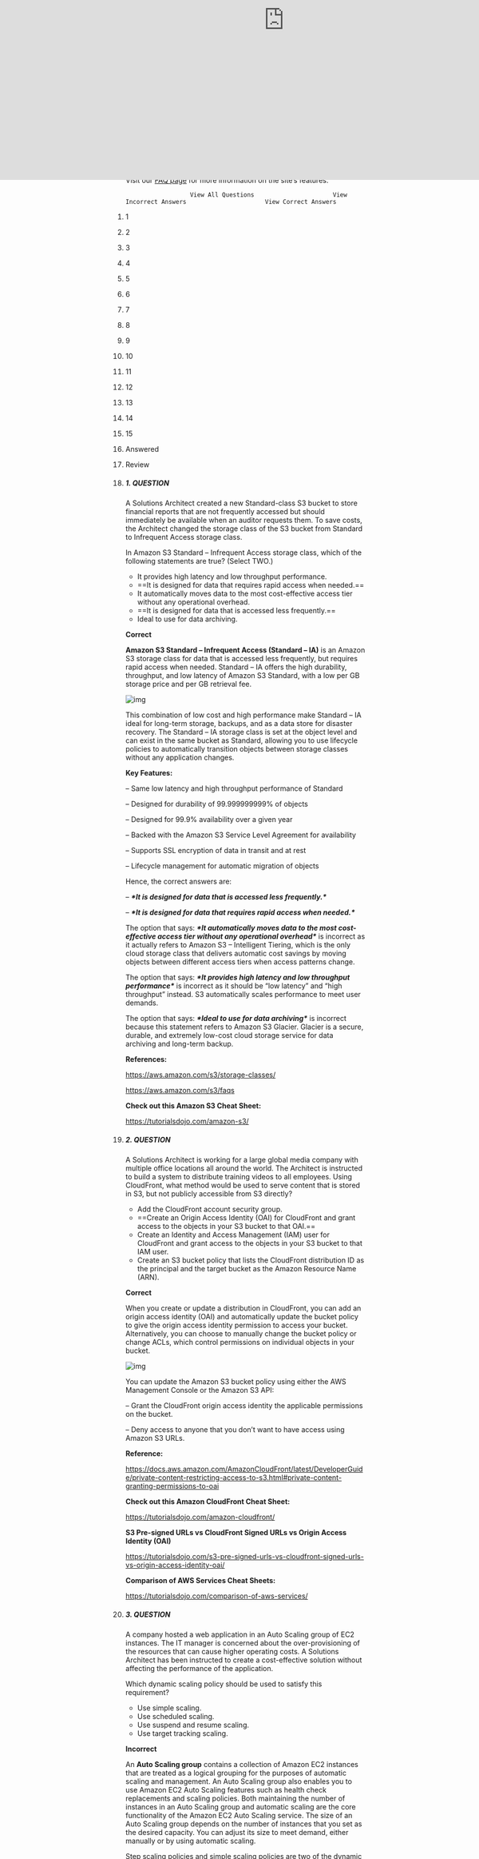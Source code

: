 QUIZ 1 OF 2

# FREE AWS Certified Solutions Architect Associate Practice Exam (Timed Mode)

5 of 15 questions answered correctly

YOUR TIME:00:07:51

You have reached 5 of 15 point(s), (33.33%)

#### Categories

1. CSAA – Design Cost-Optimized Architectures33.33%
2. CSAA – Design High-Performing Architectures40%
3. CSAA – Design Resilient Architectures25%
4. CSAA – Design Secure Applications and Architectures33.33%

- Sorry, you failed the test. Carefully read our detailed explanations including the references and [cheat sheets](https://tutorialsdojo.com/links-to-all-aws-cheat-sheets/) then try again. ![🙂](https://s.w.org/images/core/emoji/13.0.1/svg/1f642.svg) 

  To further increase your chances of passing the exam, we highly recommend that you enroll in the **premium version** of this course – our [AWS Certified Solutions Architect Associate Practice Exams](https://portal.tutorialsdojo.com/courses/aws-certified-solutions-architect-associate-practice-exams/).

  To view your record of all previous attempts:

  ![img](https://w7e4q5w4.stackpathcdn.com/wp-content/uploads/2020/10/tutorialsdojo-view-results.gif)

  Visit our [FAQ page](https://portal.tutorialsdojo.com/faqs/) for more information on the site’s features.

 						View All Questions 						View Incorrect Answers 						View Correct Answers 					

1. 1
2. 2
3. 3
4. 4
5. 5
6. 6
7. 7
8. 8
9. 9
10. 10
11. 11
12. 12
13. 13
14. 14
15. 15

1.  Answered
2.  Review

1. ##### 1. QUESTION

   A Solutions Architect created a new Standard-class S3 bucket to store financial reports that are not frequently accessed but should immediately be available when an auditor requests them. To save costs, the Architect changed the storage class of the S3 bucket from Standard to Infrequent Access storage class.

   In Amazon S3 Standard – Infrequent Access storage class, which of the following statements are true? (Select TWO.)

   

   - It provides high latency and low throughput performance.
   - ==It is designed for data that requires rapid access when needed.==
   - It automatically moves data to the most cost-effective access tier without any operational overhead.
   - ==It is designed for data that is accessed less frequently.==
   - Ideal to use for data archiving.

   

   **Correct**

   

   **Amazon S3 Standard – Infrequent Access (Standard – IA)** is an Amazon S3 storage class for data that is accessed less frequently, but requires rapid access when needed. Standard – IA offers the high durability, throughput, and low latency of Amazon S3 Standard, with a low per GB storage price and per GB retrieval fee.

   ![img](https://k2y3h8q6.stackpathcdn.com/wp-content/uploads/2019/01/S3-1024x585.jpg)

   This combination of low cost and high performance make Standard – IA ideal for long-term storage, backups, and as a data store for disaster recovery. The Standard – IA storage class is set at the object level and can exist in the same bucket as Standard, allowing you to use lifecycle policies to automatically transition objects between storage classes without any application changes.

   **Key Features:**

   – Same low latency and high throughput performance of Standard

   – Designed for durability of 99.999999999% of objects

   – Designed for 99.9% availability over a given year

   – Backed with the Amazon S3 Service Level Agreement for availability

   – Supports SSL encryption of data in transit and at rest

   – Lifecycle management for automatic migration of objects

   Hence, the correct answers are:

   – ***\*It is designed for data that is accessed less frequently.\****

   – ***\*It is designed for data that requires rapid access when needed.\****

   The option that says: ***\*It automatically moves data to the most cost-effective access tier without any operational overhead\**** is incorrect as it actually refers to Amazon S3 – Intelligent Tiering, which is the only cloud storage class that delivers automatic cost savings by moving objects between different access tiers when access patterns change.

   The option that says: ***\*It provides high latency and low throughput performance\**** is incorrect as it should be “low latency” and “high throughput” instead. S3 automatically scales performance to meet user demands.

   The option that says: ***\*Ideal to use for data archiving\**** is incorrect because this statement refers to Amazon S3 Glacier. Glacier is a secure, durable, and extremely low-cost cloud storage service for data archiving and long-term backup.

    

   **References:**

   https://aws.amazon.com/s3/storage-classes/

   https://aws.amazon.com/s3/faqs

    

   **Check out this Amazon S3 Cheat Sheet:**

   https://tutorialsdojo.com/amazon-s3/

   

   

2. ##### 2. QUESTION

   A Solutions Architect is working for a large global media company with multiple office locations all around the world. The Architect is instructed to build a system to distribute training videos to all employees. Using CloudFront, what method would be used to serve content that is stored in S3, but not publicly accessible from S3 directly?

   

   - Add the CloudFront account security group.
   - ==Create an Origin Access Identity (OAI) for CloudFront and grant access to the objects in your S3 bucket to that OAI.==
   - Create an Identity and Access Management (IAM) user for CloudFront and grant access to the objects in your S3 bucket to that IAM user.
   - Create an S3 bucket policy that lists the CloudFront distribution ID as the principal and the target bucket as the Amazon Resource Name (ARN).

   

   **Correct**

   

   When you create or update a distribution in CloudFront, you can add an origin access identity (OAI) and automatically update the bucket policy to give the origin access identity permission to access your bucket. Alternatively, you can choose to manually change the bucket policy or change ACLs, which control permissions on individual objects in your bucket.

   ![img](https://d2908q01vomqb2.cloudfront.net/5b384ce32d8cdef02bc3a139d4cac0a22bb029e8/2018/06/27/4-v-2.png)

   You can update the Amazon S3 bucket policy using either the AWS Management Console or the Amazon S3 API:

   – Grant the CloudFront origin access identity the applicable permissions on the bucket.

   – Deny access to anyone that you don’t want to have access using Amazon S3 URLs.

   **Reference:**

   https://docs.aws.amazon.com/AmazonCloudFront/latest/DeveloperGuide/private-content-restricting-access-to-s3.html#private-content-granting-permissions-to-oai

   **Check out this Amazon CloudFront Cheat Sheet:**

   https://tutorialsdojo.com/amazon-cloudfront/

   **S3 Pre-signed URLs vs CloudFront Signed URLs vs Origin Access Identity (OAI)**

   https://tutorialsdojo.com/s3-pre-signed-urls-vs-cloudfront-signed-urls-vs-origin-access-identity-oai/

   **Comparison of AWS Services Cheat Sheets:**

   https://tutorialsdojo.com/comparison-of-aws-services/

3. ##### 3. QUESTION

   A company hosted a web application in an Auto Scaling group of EC2 instances. The IT manager is concerned about the over-provisioning of the resources that can cause higher operating costs. A Solutions Architect has been instructed to create a cost-effective solution without affecting the performance of the application.

   Which dynamic scaling policy should be used to satisfy this requirement?

   

   - Use simple scaling.
   - Use scheduled scaling.
   - Use suspend and resume scaling.
   - Use target tracking scaling.

   

   **Incorrect**

   

   An **Auto Scaling group** contains a collection of Amazon EC2 instances that are treated as a logical grouping for the purposes of automatic scaling and management. An Auto Scaling group also enables you to use Amazon EC2 Auto Scaling features such as health check replacements and scaling policies. Both maintaining the number of instances in an Auto Scaling group and automatic scaling are the core functionality of the Amazon EC2 Auto Scaling service. The size of an Auto Scaling group depends on the number of instances that you set as the desired capacity. You can adjust its size to meet demand, either manually or by using automatic scaling.

   Step scaling policies and simple scaling policies are two of the dynamic scaling options available for you to use. Both require you to create CloudWatch alarms for the scaling policies. Both require you to specify the high and low thresholds for the alarms. Both require you to define whether to add or remove instances, and how many, or set the group to an exact size. The main difference between the policy types is the step adjustments that you get with step scaling policies. When step adjustments are applied, and they increase or decrease the current capacity of your Auto Scaling group, the adjustments vary based on the size of the alarm breach.

   ![img](https://docs.aws.amazon.com/autoscaling/ec2/userguide/images/as-basic-diagram.png)

   The primary issue with simple scaling is that after a scaling activity is started, the policy must wait for the scaling activity or health check replacement to complete and the cooldown period to expire before responding to additional alarms. Cooldown periods help to prevent the initiation of additional scaling activities before the effects of previous activities are visible.

   With a target tracking scaling policy, you can increase or decrease the current capacity of the group based on a target value for a specific metric. This policy will help resolve the over-provisioning of your resources. The scaling policy adds or removes capacity as required to keep the metric at, or close to, the specified target value. In addition to keeping the metric close to the target value, a target tracking scaling policy also adjusts to changes in the metric due to a changing load pattern.

   Hence, the correct answer is: ***\*Use target tracking scaling.\****

   The option that says: ***\*Use simple scaling\**** is incorrect because you need to wait for the cooldown period to complete before initiating additional scaling activities. Target tracking or step scaling policies can trigger a scaling activity immediately without waiting for the cooldown period to expire.

   The option that says: ***\*Use scheduled scaling\**** is incorrect because this policy is mainly used for predictable traffic patterns. You need to use the target tracking scaling policy to optimize the cost of your infrastructure without affecting the performance.

   The option that says: ***\*Use suspend and resume scaling\**** is incorrect because this type is used to temporarily pause scaling activities triggered by your scaling policies and scheduled actions.

    

   **References:**

   https://docs.aws.amazon.com/autoscaling/ec2/userguide/as-scaling-target-tracking.html

   https://docs.aws.amazon.com/autoscaling/ec2/userguide/AutoScalingGroup.html

    

   **Check out this AWS Auto Scaling Cheat Sheet:**

   https://tutorialsdojo.com/aws-auto-scaling/

   

4. ##### 4. QUESTION

   A company needs to design an online analytics application that uses Redshift Cluster for its data warehouse. Which of the following services allows them to monitor all API calls in Redshift instance and can also provide secured data for auditing and compliance purposes?

   

   - Amazon Redshift Spectrum
   - AWS X-Ray
   - Amazon CloudWatch
   - AWS CloudTrail

   

   **Incorrect**

   

   **AWS CloudTrail** is a service that enables governance, compliance, operational auditing, and risk auditing of your AWS account. With CloudTrail, you can log, continuously monitor, and retain account activity related to actions across your AWS infrastructure. By default, CloudTrail is enabled on your AWS account when you create it. When activity occurs in your AWS account, that activity is recorded in a CloudTrail event. You can easily view recent events in the CloudTrail console by going to Event history.

   ![img](https://media.amazonwebservices.com/blog/2014/cloudtrail_revised_flow_2.png)

   CloudTrail provides event history of your AWS account activity, including actions taken through the AWS Management Console, AWS SDKs, command line tools, API calls, and other AWS services. This event history simplifies security analysis, resource change tracking, and troubleshooting.

   Hence, the correct answer is: ***\*AWS CloudTrail.\****

   ***\*Amazon CloudWatch\**** is incorrect. Although this is also a monitoring service, it cannot track the API calls to your AWS resources.

   ***\*AWS X-Ray\**** is incorrect because this is not a suitable service to use to track each API call to your AWS resources. It just helps you debug and analyze your microservices applications with request tracing so you can find the root cause of issues and performance.

   ***\*Amazon Redshift Spectrum\**** is incorrect because this is not a monitoring service but rather a feature of Amazon Redshift that enables you to query and analyze all of your data in Amazon S3 using the open data formats you already use, with no data loading or transformations needed.

    

   **References:**

   https://aws.amazon.com/cloudtrail/

   https://docs.aws.amazon.com/awscloudtrail/latest/userguide/cloudtrail-user-guide.html

    

   **Check out this AWS CloudTrail Cheat Sheet:**

   https://tutorialsdojo.com/aws-cloudtrail/

   

   

5. ##### 5. QUESTION

   The media company that you are working for has a video transcoding application running on Amazon EC2. Each EC2 instance polls a queue to find out which video should be transcoded, and then runs a transcoding process. If this process is interrupted, the video will be transcoded by another instance based on the queuing system. This application has a large backlog of videos which need to be transcoded. Your manager would like to reduce this backlog by adding more EC2 instances, however, these instances are only needed until the backlog is reduced.

   In this scenario, which type of Amazon EC2 instance is the most cost-effective type to use?

   

   - On-demand instances
   - Reserved instances
   - Spot instances
   - Dedicated instances

   

   **Incorrect**

   

   You require an instance that will be used not as a primary server but as a spare compute resource to augment the transcoding process of your application. These instances should also be terminated once the backlog has been significantly reduced. In addition, the scenario mentions that if the current process is interrupted, the video can be transcoded by another instance based on the queuing system. This means that the application can gracefully handle an unexpected termination of an EC2 instance, like in the event of a Spot instance termination when the Spot price is greater than your set maximum price. Hence, an Amazon EC2 Spot instance is the best and cost-effective option for this scenario.

   ![img](https://docs.aws.amazon.com/AWSEC2/latest/UserGuide/images/spot_lifecycle.png)

   Amazon EC2 Spot instances are **spare** compute capacity in the AWS cloud available to you at steep discounts compared to On-Demand prices. EC2 Spot enables you to optimize your costs on the AWS cloud and scale your application’s throughput up to 10X for the same budget. By simply selecting Spot when launching EC2 instances, you can save up-to 90% on On-Demand prices. The only difference between On-Demand instances and Spot Instances is that Spot instances can be interrupted by EC2 with two minutes of notification when the EC2 needs the capacity back.

   You can specify whether Amazon EC2 should hibernate, stop, or terminate Spot Instances when they are interrupted. You can choose the interruption behavior that meets your needs.

   Take note that there is no *“bid price”* anymore for Spot EC2 instances **since March 2018**. You simply have to set your **maximum price** instead.

   ***\*Reserved instances\**** and ***\*Dedicated instances\**** are incorrect as both do not act as spare compute capacity.

   ***\*On-demand instances\**** is a valid option but a Spot instance is much cheaper than On-Demand.

    

   **References:** 

   https://docs.aws.amazon.com/AWSEC2/latest/UserGuide/spot-interruptions.html

   http://docs.aws.amazon.com/AWSEC2/latest/UserGuide/how-spot-instances-work.html

   https://aws.amazon.com/blogs/compute/new-amazon-ec2-spot-pricing

    

   **Check out this Amazon EC2 Cheat Sheet:**

   https://tutorialsdojo.com/amazon-elastic-compute-cloud-amazon-ec2/

   

   

6. ##### 6. QUESTION

   A financial application is composed of an Auto Scaling group of EC2 instances, an Application Load Balancer, and a MySQL RDS instance in a Multi-AZ Deployments configuration. To protect the confidential data of your customers, you have to ensure that your RDS database can only be accessed using the profile credentials specific to your EC2 instances via an authentication token.

   As the Solutions Architect of the company, which of the following should you do to meet the above requirement?

   

   - Use a combination of IAM and STS to restrict access to your RDS instance via a temporary token.
   - Enable the IAM DB Authentication.
   - Create an IAM Role and assign it to your EC2 instances which will grant exclusive access to your RDS instance.
   - Configure SSL in your application to encrypt the database connection to RDS.

   

   **Incorrect**

   

   You can authenticate to your DB instance using AWS Identity and Access Management (IAM) database authentication. IAM database authentication works with MySQL and PostgreSQL. With this authentication method, you don’t need to use a password when you connect to a DB instance. Instead, you use an authentication token.

   An **authentication token** is a unique string of characters that Amazon RDS generates on request. Authentication tokens are generated using AWS Signature Version 4. Each token has a lifetime of 15 minutes. You don’t need to store user credentials in the database, because authentication is managed externally using IAM. You can also still use standard database authentication.

   ![img](https://udemy-images.s3.amazonaws.com/redactor/raw/2019-01-13_07-04-06-a2157247b0fa129795001208504fcb51.png)

   IAM database authentication provides the following benefits:

   1. Network traffic to and from the database is encrypted using Secure Sockets Layer (SSL).
   2. You can use IAM to centrally manage access to your database resources, instead of managing access individually on each DB instance.
   3. For applications running on Amazon EC2, you can use profile credentials specific to your EC2 instance to access your database instead of a password, for greater security

   Hence, ***\*enabling IAM DB Authentication\**** is the correct answer based on the above reference.

   ***\*Configuring SSL in your application to encrypt the database connection to RDS\**** is incorrect because an SSL connection is not using an authentication token from IAM. Although configuring SSL to your application can improve the security of your data in flight, it is still not a suitable option to use in this scenario.

   ***\*Creating an IAM Role and assigning it to your EC2 instances which will grant exclusive access to your RDS instance\**** is incorrect because although you can create and assign an IAM Role to your EC2 instances, you still need to configure your RDS to use IAM DB Authentication.

   ***\*Using a combination of IAM and STS to restrict access to your RDS instance via a temporary token\**** is incorrect because you have to use IAM DB Authentication for this scenario, and not a combination of an IAM and STS. Although STS is used to send temporary tokens for authentication, this is not a compatible use case for RDS.

    

   **Reference:**

   https://docs.aws.amazon.com/AmazonRDS/latest/UserGuide/UsingWithRDS.IAMDBAuth.html

    

   **Check out this Amazon RDS cheat sheet:**

   https://tutorialsdojo.com/amazon-relational-database-service-amazon-rds/

   

   

7. ##### 7. QUESTION

   A company plans to implement a hybrid architecture. They need to create a dedicated connection from their Amazon Virtual Private Cloud (VPC) to their on-premises network. The connection must provide high bandwidth throughput and a more consistent network experience than Internet-based solutions.

   Which of the following can be used to create a private connection between the VPC and the company’s on-premises network?

   

   - AWS Site-to-Site VPN
   - Transit Gateway with equal-cost multipath routing (ECMP)
   - Transit VPC
   - AWS Direct Connect

   

   **Correct**

   

   **AWS Direct Connect** links your internal network to an AWS Direct Connect location over a standard Ethernet fiber-optic cable. One end of the cable is connected to your router, the other to an AWS Direct Connect router.

   ![img](https://media.tutorialsdojo.com/aws-direct-connect-tutorialsdojo-saa-c02-aws.png)

   With this connection, you can create virtual interfaces directly to public AWS services (for example, to Amazon S3) or to Amazon VPC, bypassing internet service providers in your network path. An AWS Direct Connect location provides access to AWS in the region with which it is associated. You can use a single connection in a public Region or AWS GovCloud (US) to access public AWS services in all other public Regions

   Hence, the correct answer is: ***\*AWS Direct Connect.\****

   The option that says: ***\*Transit VPC\**** is incorrect because this in itself is not enough to integrate your on-premises network to your VPC. You have to either use a VPN or a Direct Connect connection. A transit VPC is primarily used to connect multiple VPCs and remote networks in order to create a global network transit center and not for establishing a dedicated connection to your on-premises network.

   The option that says: ***\*Transit Gateway with equal-cost multipath routing (ECMP)\**** is incorrect because a transit gateway is commonly used to connect multiple VPCs and on-premises networks through a central hub. Just like transit VPC, a transit gateway is not capable of establishing a direct and dedicated connection to your on-premises network.

   The option that says: ***\*AWS Site-to-Site VPN\**** is incorrect because this type of connection traverses the public Internet. Moreover, it doesn’t provide a high bandwidth throughput and a more consistent network experience than Internet-based solutions.

    

   **References:** 

   https://aws.amazon.com/premiumsupport/knowledge-center/connect-vpc/

   https://docs.aws.amazon.com/directconnect/latest/UserGuide/Welcome.html

    

   **Check out this AWS Direct Connect Cheat Sheet:**

   https://tutorialsdojo.com/aws-direct-connect/

    

   **S3 Transfer Acceleration vs Direct Connect vs VPN vs Snowball vs Snowmobile:**

   https://tutorialsdojo.com/s3-transfer-acceleration-vs-direct-connect-vs-vpn-vs-snowball-vs-snowmobile/

    

   **Comparison of AWS Services Cheat Sheets:**

   https://tutorialsdojo.com/comparison-of-aws-services/

   

   

8. ##### 8. QUESTION

   There was an incident in your production environment where the user data stored in the S3 bucket has been accidentally deleted by one of the Junior DevOps Engineers. The issue was escalated to your manager and after a few days, you were instructed to improve the security and protection of your AWS resources.

   What combination of the following options will protect the S3 objects in your bucket from both accidental deletion and overwriting? (Select TWO.)

   

   - Enable Versioning
   - Provide access to S3 data strictly through pre-signed URL only
   - Enable Multi-Factor Authentication Delete
   - Enable Amazon S3 Intelligent-Tiering
   - Disallow S3 Delete using an IAM bucket policy

   

   **Correct**

   

   By using Versioning and enabling MFA (Multi-Factor Authentication) Delete, you can secure and recover your S3 objects from accidental deletion or overwrite.

   Versioning is a means of keeping multiple variants of an object in the same bucket. Versioning-enabled buckets enable you to recover objects from accidental deletion or overwrite. You can use versioning to preserve, retrieve, and restore every version of every object stored in your Amazon S3 bucket. With versioning, you can easily recover from both unintended user actions and application failures.

   You can also optionally add another layer of security by configuring a bucket to enable MFA (Multi-Factor Authentication) Delete, which requires additional authentication for either of the following operations:

   – Change the versioning state of your bucket

   – Permanently delete an object version

   MFA Delete requires two forms of authentication together:

   – Your security credentials

   – The concatenation of a valid serial number, a space, and the six-digit code displayed on an approved authentication device

   ***\*Providing access to S3 data strictly through pre-signed URL only\**** is incorrect since a pre-signed URL gives access to the object identified in the URL. Pre-signed URLs are useful when customers perform an object upload to your S3 bucket, but does not help in preventing accidental deletes.

   ***\*Disallowing S3 Delete using an IAM bucket policy\**** is incorrect since you still want users to be able to delete objects in the bucket, and you just want to prevent accidental deletions. Disallowing S3 Delete using an IAM bucket policy will restrict all delete operations to your bucket.

   ***\*Enabling Amazon S3 Intelligent-Tiering\**** is incorrect since S3 intelligent tiering does not help in this situation.

    

   **Reference:** 

   https://docs.aws.amazon.com/AmazonS3/latest/dev/Versioning.html

    

   **Check out this Amazon S3 Cheat Sheet:**

   https://tutorialsdojo.com/amazon-s3/

   

   

9. ##### 9. QUESTION

   A company plans to set up a cloud infrastructure in AWS. In the planning, it was discussed that you need to deploy two EC2 instances that should continuously run for three years. The CPU utilization of the EC2 instances is also expected to be stable and predictable.

   Which is the most cost-efficient Amazon EC2 Pricing type that is most appropriate for this scenario?

   

   - Reserved Instances
   - On-Demand instances
   - Spot instances
   - Dedicated Hosts

   

   **Correct**

   

   **Reserved Instances** provide you with a significant discount (up to 75%) compared to On-Demand instance pricing. In addition, when Reserved Instances are assigned to a specific Availability Zone, they provide a capacity reservation, giving you additional confidence in your ability to launch instances when you need them.

   ![img](https://media.amazonwebservices.com/blog/2016/ri_purchase_with_zone_benefit_1.png)

   For applications that have steady state or predictable usage, Reserved Instances can provide significant savings compared to using On-Demand instances.

   Reserved Instances are recommended for:

   – Applications with steady state usage

   – Applications that may require reserved capacity

   – Customers that can commit to using EC2 over a 1 or 3 year term to reduce their total computing costs

    

   **References:** 

   https://aws.amazon.com/ec2/pricing/

   https://aws.amazon.com/ec2/pricing/reserved-instances/

    

   **Check out this Amazon EC2 Cheat Sheet:**

   https://tutorialsdojo.com/amazon-elastic-compute-cloud-amazon-ec2/

   

   

10. ##### 10. QUESTION

    One member of your DevOps team consulted you about a connectivity problem in one of your Amazon EC2 instances. The application architecture is initially set up with four EC2 instances, each with an EIP address that all belong to a public non-default subnet. You launched another instance to handle the increasing workload of your application. The EC2 instances also belong to the same security group. Everything works well as expected except for one of the EC2 instances which is not able to send nor receive traffic over the Internet.

    Which of the following is the MOST likely reason for this issue?

    

    - The EC2 instance does not have a public IP address associated with it.
    - The EC2 instance is running in an Availability Zone that is not connected to an Internet gateway.
    - The route table is not properly configured to allow traffic to and from the Internet through the Internet gateway.
    - The EC2 instance does not have a private IP address associated with it.

    

    **Incorrect**

    

    IP addresses enable resources in your VPC to communicate with each other, and with resources over the Internet. Amazon EC2 and Amazon VPC support the IPv4 and IPv6 addressing protocols.

    By default, Amazon EC2 and Amazon VPC use the IPv4 addressing protocol. When you create a VPC, you must assign it an IPv4 CIDR block (a range of private IPv4 addresses). Private IPv4 addresses are not reachable over the Internet. To connect to your instance over the Internet, or to enable communication between your instances and other AWS services that have public endpoints, you can assign a globally-unique public IPv4 address to your instance.

    You can optionally associate an IPv6 CIDR block with your VPC and subnets, and assign IPv6 addresses from that block to the resources in your VPC. IPv6 addresses are public and reachable over the Internet.

     

    ![img](https://docs.aws.amazon.com/vpc/latest/userguide/images/case-1.png)

     

    All subnets have a modifiable attribute that determines whether a network interface created in that subnet is assigned a public IPv4 address and, if applicable, an IPv6 address. This includes the primary network interface (eth0) that’s created for an instance when you launch an instance in that subnet. Regardless of the subnet attribute, you can still override this setting for a specific instance during launch.

    By default, nondefault subnets have the IPv4 public addressing attribute set to **`false`**, and default subnets have this attribute set to `true`. An exception is a nondefault subnet created by the Amazon EC2 launch instance wizard — the wizard sets the attribute to `true`. You can modify this attribute using the Amazon VPC console.

    In this scenario, there are 5 EC2 instances that belong to the same security group that should be able to connect to the Internet. The main route table is properly configured but there is a problem connecting to one instance. Since the other four instances are working fine, we can assume that the security group and the route table are correctly configured. One possible reason for this issue is that the problematic instance does not have a public or an EIP address.

    Take note as well that the four EC2 instances all belong to a public **non-default** subnet. Which means that a new EC2 instance will not have a public IP address by default since the since IPv4 public addressing attribute is initially set to `false.`

    Hence, the correct answer is the option that says: ***\*The EC2 instance does not have a public IP address associated with it.\****

    The option that says: ***\*The route table is not properly configured to allow traffic to and from the Internet through the Internet gateway\**** is incorrect because the other three instances, which are associated with the same route table and security group, do not have any issues.

    The option that says: ***\*The EC2 instance is running in an Availability Zone that is not connected to an Internet gateway\**** is incorrect because there is no relationship between the Availability Zone and the Internet Gateway (IGW) that may have caused the issue.

     

    **References:**

    http://docs.aws.amazon.com/AmazonVPC/latest/UserGuide/VPC_Scenario1.html

     https://docs.aws.amazon.com/vpc/latest/userguide/vpc-ip-addressing.html#vpc-ip-addressing-subnet

     

    **Check out this Amazon VPC Cheat Sheet:**

    https://tutorialsdojo.com/amazon-vpc/

    

    

11. ##### 11. QUESTION

    A startup is building IoT devices and monitoring applications. They are using IoT sensors to monitor the traffic in real-time by using an Amazon Kinesis Stream that is configured with default settings. It then sends the data to an Amazon S3 bucket every 3 days. When you checked the data in S3 on the 3rd day, only the data for the last day is present and no data is present from 2 days ago.

    Which of the following is the MOST likely cause of this issue?

    

    - Amazon S3 bucket has encountered a data loss.
    - The access of the Kinesis stream to the S3 bucket is insufficient.
    - Someone has manually deleted the record in Amazon S3.
    - By default, data records in Kinesis are only accessible for 24 hours from the time they are added to a stream.

    

    **Incorrect**

    

    By default, records of a stream in Amazon Kinesis are accessible for up to 24 hours from the time they are added to the stream. You can raise this limit to up to 7 days by enabling extended data retention.

    ![img](https://docs.aws.amazon.com/streams/latest/dev/images/architecture.png)

    Hence, the correct answer is: ***\*By default, data records in Kinesis are only accessible for 24 hours from the time they are added to a stream.\****

    The option that says: ***\*Amazon S3 bucket has encountered a data loss\**** is incorrect because Amazon S3 rarely experiences data loss. Amazon has an SLA for S3 that it commits to its customers. Amazon S3 Standard, S3 Standard–IA, S3 One Zone-IA, and S3 Glacier are all designed to provide 99.999999999% durability of objects over a given year. This durability level corresponds to an average annual expected loss of 0.000000001% of objects. Hence, Amazon S3 bucket data loss is highly unlikely.

    The option that says: ***\*Someone has manually deleted the record in Amazon S3\**** is incorrect because if someone has deleted the data, this should have been visible in CloudTrail. Also, deleting that much data manually shouldn’t have occurred in the first place if you have put in the appropriate security measures.

    The option that says: ***\*The access of the Kinesis stream to the S3 bucket is insufficient\**** is incorrect because having insufficient access is highly unlikely since you are able to access the bucket and view the contents of the previous day’s data collected by Kinesis.

     

    **Reference:** 

    https://aws.amazon.com/kinesis/data-streams/faqs/

    https://docs.aws.amazon.com/AmazonS3/latest/dev/DataDurability.html

     

    **Check out this Amazon Kinesis Cheat Sheet:**

    https://tutorialsdojo.com/amazon-kinesis/

    

    

12. ##### 12. QUESTION

    A Solutions Architect working for a startup is designing a High Performance Computing (HPC) application which is publicly accessible for their customers. The startup founders want to mitigate distributed denial-of-service (DDoS) attacks on their application.

    Which of the following options are not suitable to be implemented in this scenario? (Select TWO.)

    

    - Add multiple Elastic Fabric Adapters (EFA) to each EC2 instance to increase the network bandwidth.
    - Use an Application Load Balancer with Auto Scaling groups for your EC2 instances. Prevent direct Internet traffic to your Amazon RDS database by deploying it to a new private subnet.
    - Use Dedicated EC2 instances to ensure that each instance has the maximum performance possible.
    - Use AWS Shield and AWS WAF.
    - Use an Amazon CloudFront service for distributing both static and dynamic content.

    

    **Incorrect**

    

    Take note that the question asks about the viable mitigation techniques that are **NOT** suitable to prevent Distributed Denial of Service (DDoS) attack.

    A Denial of Service (DoS) attack is an attack that can make your website or application unavailable to end users. To achieve this, attackers use a variety of techniques that consume network or other resources, disrupting access for legitimate end users.

    To protect your system from DDoS attack, you can do the following:

    – Use an Amazon CloudFront service for distributing both static and dynamic content.

    – Use an Application Load Balancer with Auto Scaling groups for your EC2 instances. Prevent direct Internet traffic to your Amazon RDS database by deploying it to a new private subnet.

    – Set up alerts in Amazon CloudWatch to look for high **`Network In`** and CPU utilization metrics.

    Services that are available within AWS Regions, like Elastic Load Balancing and Amazon Elastic Compute Cloud (EC2), allow you to build Distributed Denial of Service resiliency and scale to handle unexpected volumes of traffic within a given region. Services that are available in AWS edge locations, like Amazon CloudFront, AWS WAF, Amazon Route53, and Amazon API Gateway, allow you to take advantage of a global network of edge locations that can provide your application with greater fault tolerance and increased scale for managing larger volumes of traffic.

    In addition, you can also use **AWS Shield** and **AWS WAF** to fortify your cloud network. AWS Shield is a managed DDoS protection service that is available in two tiers: Standard and Advanced. AWS Shield Standard applies always-on detection and inline mitigation techniques, such as deterministic packet filtering and priority-based traffic shaping, to minimize application downtime and latency.

    **AWS WAF** is a web application firewall that helps protect web applications from common web exploits that could affect application availability, compromise security, or consume excessive resources. You can use AWS WAF to define customizable web security rules that control which traffic accesses your web applications. If you use AWS Shield Advanced, you can use AWS WAF at no extra cost for those protected resources and can engage the DRT to create WAF rules.

    ![img](https://d1.awsstatic.com/aws-answers/answers-images/lb-app-ddos-mitigation.5fd8c473963ad36250ce5b01e631aaa6f657aff4.png)

    ***\*Using Dedicated EC2 instances to ensure that each instance has the maximum performance possible\**** is not a viable mitigation technique because Dedicated EC2 instances are just an instance billing option. Although it may ensure that each instance gives the maximum performance, that by itself is not enough to mitigate a DDoS attack.

    ***\*Adding multiple Elastic Fabric Adapters (EFA) to each EC2 instance to increase the network bandwidth\**** is also not a viable option as this is mainly done for performance improvement, and not for DDoS attack mitigation. Moreover, you can attach only one EFA per EC2 instance. An Elastic Fabric Adapter (EFA) is a network device that you can attach to your Amazon EC2 instance to accelerate High-Performance Computing (HPC) and machine learning applications.

    The following options are valid mitigation techniques that can be used to prevent DDoS:

    ***\*– Use an Amazon CloudFront service for distributing both static and dynamic content.\****

    ***\*– Use an Application Load Balancer with Auto Scaling groups for your EC2 instances. Prevent direct Internet traffic to your Amazon RDS database by deploying it to a new private subnet.\****

    ***\*– Use AWS Shield and AWS WAF.\****

     

    **References**:

    https://aws.amazon.com/answers/networking/aws-ddos-attack-mitigation/

    https://d0.awsstatic.com/whitepapers/DDoS_White_Paper_June2015.pdf

     

    **Best practices on DDoS Attack Mitigation:**

    

    <iframe src="https://www.youtube.com/embed/HnoZS5jj7pk" frameborder="0" allowfullscreen="allowfullscreen" name="fitvid0" style="box-sizing: border-box; margin: 0px; position: absolute; top: 0px; left: 0px; width: 1138px; height: 640.125px;"></iframe>

    

    

    

13. ##### 13. QUESTION

    A company is working with a government agency to improve traffic planning and maintenance of roadways to prevent accidents. The proposed solution is to manage the traffic infrastructure in real-time, alert traffic engineers and emergency response teams when problems are detected, and automatically change traffic signals to get emergency personnel to accident scenes faster by using sensors and smart devices.

    Which AWS service will allow the developers of the agency to connect the smart devices to the cloud-based applications?

    

    - AWS CloudFormation
    - AWS Elastic Beanstalk
    - AWS IoT Core
    - Amazon Elastic Container Service

    

    **Incorrect**

    

    **AWS IoT Core** is a managed cloud service that lets connected devices easily and securely interact with cloud applications and other devices. AWS IoT Core provides secure communication and data processing across different kinds of connected devices and locations so you can easily build IoT applications.

    ![img](https://d1.awsstatic.com/IoT/diagrams/AWS%20IoT%20Core%20-%20Process%20and%20Act.2b1f03813fbd3b4416e45c096336497f22954520.png)

    AWS IoT Core allows you to connect multiple devices to the cloud and to other devices without requiring you to deploy or manage any servers. You can also filter, transform, and act upon device data on the fly based on the rules you define. With AWS IoT Core, your applications can keep track of and communicate with all of your devices, all the time, even when they aren’t connected.

    Hence, the correct answer is: ***\*AWS IoT Core.\****

    ***\*AWS CloudFormation\**** is incorrect because this is mainly used for creating and managing the architecture and not for handling connected devices. You have to use AWS IoT Core instead.

    ***\*AWS Elastic Beanstalk\**** is incorrect because this is just an easy-to-use service for deploying and scaling web applications and services developed with Java, .NET, PHP, Node.js, Python, and other programming languages. Elastic Beanstalk can’t be used to connect smart devices to cloud-based applications.

    ***\*Amazon Elastic Container Service\**** is incorrect because this is mainly used for creating and managing docker instances and not for handling devices.

     

    **References:**

    https://aws.amazon.com/iot-core/

    https://aws.amazon.com/iot/

    

    

14. ##### 14. QUESTION

    A popular mobile game uses CloudFront, Lambda, and DynamoDB for its backend services. The player data is persisted on a DynamoDB table and the static assets are distributed by CloudFront. However, there are a lot of complaints that saving and retrieving player information is taking a lot of time.

    To improve the game’s performance, which AWS service can you use to reduce DynamoDB response times from milliseconds to microseconds?

    

    - Amazon DynamoDB Accelerator (DAX)
    - Amazon ElastiCache
    - AWS Device Farm
    - DynamoDB Auto Scaling

    

    **Incorrect**

    

    Amazon DynamoDB Accelerator (DAX) is a fully managed, highly available, in-memory cache that can reduce Amazon DynamoDB response times from milliseconds to microseconds, even at millions of requests per second.

    ![img](https://d2908q01vomqb2.cloudfront.net/887309d048beef83ad3eabf2a79a64a389ab1c9f/2017/06/28/ReadThroughCache-1.png)

    ***\*Amazon ElastiCache\**** is incorrect because although you may use ElastiCache as your database cache, it will not reduce the DynamoDB response time from milliseconds to microseconds as compared with DynamoDB DAX.

    ***\*AWS Device Farm\**** is incorrect because this is an app testing service that lets you test and interact with your Android, iOS, and web apps on many devices at once, or reproduce issues on a device in real time.

    ***\*DynamoDB Auto Scaling\**** is incorrect because this is primarily used to automate capacity management for your tables and global secondary indexes.

     

    **References:**

    https://aws.amazon.com/dynamodb/dax

    https://aws.amazon.com/device-farm

     

    **Check out this Amazon DynamoDB Cheat Sheet:**

    https://tutorialsdojo.com/amazon-dynamodb/

    

    

15. ##### 15. QUESTION

    A company is using Amazon VPC that has a CIDR block of `10.31.0.0/27` that is connected to the on-premises data center. There was a requirement to create a Lambda function that will process massive amounts of cryptocurrency transactions every minute and then store the results to EFS. After setting up the serverless architecture and connecting the Lambda function to the VPC, the Solutions Architect noticed an increase in invocation errors with EC2 error types such as `EC2ThrottledException` at certain times of the day.

    Which of the following are the possible causes of this issue? (Select TWO.)

    

    - The attached IAM execution role of your function does not have the necessary permissions to access the resources of your VPC.
    - The associated security group of your function does not allow outbound connections.
    - Your VPC does not have sufficient subnet ENIs or subnet IPs.
    - Your VPC does not have a NAT gateway.
    - You only specified one subnet in your Lambda function configuration. That single subnet runs out of available IP addresses and there is no other subnet or Availability Zone which can handle the peak load.

    

    **Incorrect**

    

    You can configure a function to connect to a virtual private cloud (VPC) in your account. Use Amazon Virtual Private Cloud (Amazon VPC) to create a private network for resources such as databases, cache instances, or internal services. Connect your function to the VPC to access private resources during execution.

    AWS Lambda runs your function code securely within a VPC by default. However, to enable your Lambda function to access resources inside your private VPC, you must provide additional VPC-specific configuration information that includes VPC subnet IDs and security group IDs. AWS Lambda uses this information to set up elastic network interfaces (ENIs) that enable your function to connect securely to other resources within your private VPC.

    Lambda functions cannot connect directly to a VPC with dedicated instance tenancy. To connect to resources in a dedicated VPC, peer it to a second VPC with default tenancy.

    

    <iframe src="https://www.youtube.com/embed/JcRKdEP94jM" frameborder="0" allowfullscreen="allowfullscreen" name="fitvid1" style="box-sizing: border-box; margin: 0px; position: absolute; top: 0px; left: 0px; width: 1138px; height: 640.125px;"></iframe>

    Your Lambda function automatically scales based on the number of events it processes. If your Lambda function accesses a VPC, you must make sure that your VPC has sufficient ENI capacity to support the scale requirements of your Lambda function. It is also recommended that you specify at least one subnet in each Availability Zone in your Lambda function configuration.

    

    By specifying subnets in each of the Availability Zones, your Lambda function can run in another Availability Zone if one goes down or runs out of IP addresses. If your VPC does not have sufficient ENIs or subnet IPs, your Lambda function will not scale as requests increase, and you will see an increase in invocation errors with EC2 error types like `EC2ThrottledException`. For asynchronous invocation, if you see an increase in errors without corresponding CloudWatch Logs, invoke the Lambda function synchronously in the console to get the error responses.

    Hence, the correct answers for this scenario are:

    ***\*– You only specified one subnet in your Lambda function configuration. That single subnet runs out of available IP addresses and there is no other subnet or Availability Zone which can handle the peak load.\****

    ***\*– Your VPC does not have sufficient subnet ENIs or subnet IPs.\****

    ![img](https://udemy-images.s3.amazonaws.com/redactor/raw/2019-04-03_03-53-45-3550f2ecbfad29ea60f49fd5ea8d2809.gif)

    The option that says: ***\*Your VPC does not have a NAT gateway\**** is incorrect because an issue in the NAT Gateway is unlikely to cause a request throttling issue or produce an `EC2ThrottledException` error in Lambda. As per the scenario, the issue is happening only at certain times of the day, which means that the issue is only intermittent and the function works at other times. We can also conclude that an availability issue is not an issue since the application is already using a highly available NAT Gateway and not just a NAT instance.

    The option that says: ***\*The associated security group of your function does not allow outbound connections\**** is incorrect because if the associated security group does not allow outbound connections then the Lambda function will not work at all in the first place. Remember that as per the scenario, the issue only happens intermittently. In addition, Internet traffic restrictions do not usually produce `EC2ThrottledException` errors.

    The option that says: ***\*The attached IAM execution role of your function does not have the necessary permissions to access the resources of your VPC\**** is incorrect because just as what is explained above, the issue is intermittent and thus, the IAM execution role of the function does have the necessary permissions to access the resources of the VPC since it works at those specific times. In case the issue is indeed caused by a permission problem then an `EC2AccessDeniedException` the error would most likely be returned and not an `EC2ThrottledException` error.

     

    **References:**

    https://docs.aws.amazon.com/lambda/latest/dg/vpc.html

    https://aws.amazon.com/premiumsupport/knowledge-center/internet-access-lambda-function/

    https://aws.amazon.com/premiumsupport/knowledge-center/lambda-troubleshoot-invoke-error-502-500/

     

    **Check out this AWS Lambda Cheat Sheet:**

    https://tutorialsdojo.com/aws-lambda/

https://portal.tutorialsdojo.com/courses/free-aws-certified-solutions-architect-associate-practice-exams-sampler/lessons/free-practice-exam-timed-mode-4/quizzes/free-aws-certified-solutions-architect-associate-practice-exam-timed-mode/

